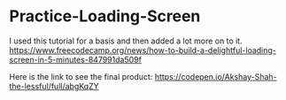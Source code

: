 # Practice-Loading-Screen

I used this tutorial for a basis and then added a lot more on to it. https://www.freecodecamp.org/news/how-to-build-a-delightful-loading-screen-in-5-minutes-847991da509f

Here is the link to see the final product: https://codepen.io/Akshay-Shah-the-lessful/full/abgKqZY
